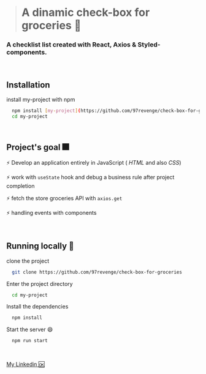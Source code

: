 
 > # A dinamic check-box for groceries 🍱

### A checklist list created with React, Axios & Styled-components. 
<br>

<!-- 
## Screenshots

![App Screenshot](https://via.placeholder.com/468x300?text=App+Screenshot+Here) -->


## Installation


install my-project with npm

```bash
  npm install [my-project](https://github.com/97revenge/check-box-for-groceries)
  cd my-project
```
    



<br>


## Project's goal 🎆

⚡️ Develop an application entirely in JavaScript ( *HTML* and also *CSS*)

⚡️ work with `useState` hook and debug a business rule after project completion

⚡️ fetch the store groceries API with  `axios.get`

⚡️ handling events with components









<br>

## Running locally 💫

clone the project

```bash
  git clone https://github.com/97revenge/check-box-for-groceries
```

Enter the project directory

```bash
  cd my-project
```

Install the dependencies 

```bash
  npm install
```

Start the server 😄

```bash
  npm run start
```









<!-- 
## Demonstração

Insira um gif ou um link de alguma demonstração -->

<br>





[My Linkedin 🆗](https://www.linkedin.com/in/matheushpb/)
